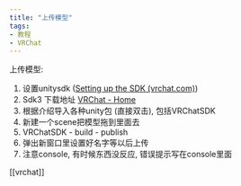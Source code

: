 ```yaml
---
title: "上传模型"
tags:
- 教程
- VRChat
---
```


   

上传模型:

1.  设置unitysdk ([Setting up the SDK (vrchat.com)](https://docs.vrchat.com/docs/setting-up-the-sdk))
2. Sdk3 下载地址 [VRChat - Home](https://vrchat.com/home/download)
3.  根据介绍导入各种unity包 (直接双击), 包括VRChatSDK
4.  新建一个scene把模型拖到里面去
5.  VRChatSDK - build - publish
6.  弹出新窗口里设置好名字等以后上传
7.  注意console, 有时候东西没反应, 错误提示写在console里面


[[vrchat]]